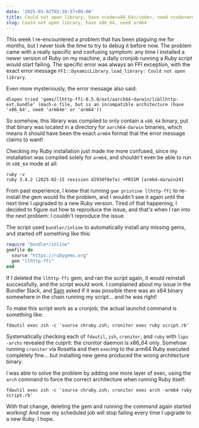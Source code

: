 ```yaml
---
date: '2025-03-02T02:30:37+00:00'
title: Could not open library, have <code>x86_64</code>, need <code>arm64</code>
slug: Could not open library, have x86_64, need arm64
---
```

This week I re-encountered a problem that has been plaguing me for months, but I never took the time to try to debug it before now. The problem came with a really specific and confusing symptom: any time I installed a newer version of Ruby on my machine, a daily cronjob running a Ruby script would start failing. The specific error was always an FFI exception, with the exact error message `FFI::DynamicLibrary.load_library: Could not open library`.

Even more mysteriously, the error message also said:

```
dlopen tried 'gems/llhttp-ffi-0.5.0/ext/aarch64-darwin/libllhttp-ext.bundle’ (mach-o file, but is an incompatible architecture (have 'x86_64', need 'arm64e' or 'arm64'))
```

So somehow, this library was compiled to only contain a `x86_64` binary, put that binary was located in a directory for `aarch64-darwin` binaries, which means it should have been the exact `arm64` format that the error message claims to want!

Checking my Ruby installation just made me more confused, since my installation was compiled solely for `arm64`, and shouldn’t even be able to run in `x86_64` mode at all:</p>

```
ruby -v
ruby 3.4.2 (2025-02-15 revision d2930f8e7a) +PRISM [arm64-darwin24]
```

From past experience, I knew that running `gem pristine llhttp-ffi` to re-install the gem would fix the problem, and I wouldn't see it again until the next time I upgraded to a new Ruby version. Tired of that happening, I decided to figure out how to reproduce the issue, and that's when I ran into the next problem: I couldn't reproduce the issue.

The script used `bundler/inline` to automatically install any missing gems, and started off something like this:

```ruby
require "bundler/inline"
gemfile do
  source "https://rubygems.org"
  gem "llhttp-ffi"
end
```

If I deleted the `llhttp-ffi` gem, and ran the script again, it would reinstall successfully, and the script would work. I complained about my issue in the Bundler Slack, and [Sam](https://segiddins.me) asked if it was possible there was an x64 binary somewhere in the chain running my script... and he was right!

To make this script work as a cronjob, the actual launchd command is something like:

```
fdautil exec zsh -c 'source chruby.zsh; cronitor exec ruby script.rb'
```

Systematically checking each of `fdautil`, `zsh`, `cronitor`, and `ruby` with `lips -archs` revealed the culprit: the cronitor daemon is x86_64 only. Somehow running `cronitor` via Rosetta and then `exec`ing to the arm64 Ruby executed completely fine... but installing new gems produced the wrong architecture binary.

I was able to solve the problem by adding one more layer of exec, using the `arch` command to force the correct architecture when running Ruby itself:

```
fdautil exec zsh -c 'source chruby.zsh; cronitor exec arch -arm64 ruby script.rb'
```

With that change, deleting the gem and running the command again started working! And now my scheduled job will stop failing every time I upgrade to a new Ruby. I hope.
